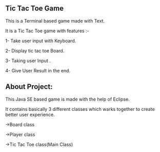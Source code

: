 ## Tic Tac Toe Game 
This is a Terminal based game made with Text.

It is a Tic Tac Toe game with features :-


1- Take user input with Keyboard.

2- Display tic tac toe Board.

3- Taking user Input .

4- Give User Result in the end.


## About Project:

This Java SE based game is made with the help of Eclipse.

It contains basically 3 different classes which warks together to create better user experience.

->Board class

->Player class

->Tic Tac Toe class(Main Class)

